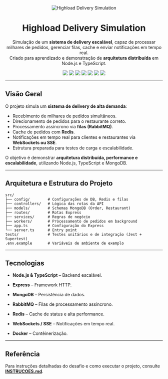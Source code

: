 <div align="center">
  <img src="https://i.imgur.com/nTK5nYi.png" alt="Highload Delivery Simulation" />

  # Highload Delivery Simulation  

  Simulação de um **sistema de delivery escalável**, capaz de processar milhares de pedidos, gerenciar filas, cache e enviar notificações em tempo real.  
  Criado para aprendizado e demonstração de **arquitetura distribuída** em Node.js e TypeScript.

  <p align="center">
    <a href="#"><img src="https://img.shields.io/badge/TypeScript-007ACC?style=for-the-badge&logo=typescript&logoColor=white"></a>
    <a href="#"><img src="https://img.shields.io/badge/Node.js-339933?style=for-the-badge&logo=nodedotjs&logoColor=white"></a>
    <a href="#"><img src="https://img.shields.io/badge/Express-000000?style=for-the-badge&logo=express&logoColor=white"></a>
    <a href="#"><img src="https://img.shields.io/badge/MongoDB-47A248?style=for-the-badge&logo=mongodb&logoColor=white"></a>
    <a href="#"><img src="https://img.shields.io/badge/RabbitMQ-FF6600?style=for-the-badge&logo=rabbitmq&logoColor=white"></a>
    <a href="#"><img src="https://img.shields.io/badge/Redis-DC382D?style=for-the-badge&logo=redis&logoColor=white"></a>
    <a href="#"><img src="https://img.shields.io/badge/Docker-2CA5E0?style=for-the-badge&logo=docker&logoColor=white"></a>
  </p>
</div>

---

## Visão Geral

O projeto simula um **sistema de delivery de alta demanda**:

- Recebimento de milhares de pedidos simultâneos.
- Direcionamento de pedidos para o restaurante correto.
- Processamento assíncrono via **filas (RabbitMQ)**.
- Cache de pedidos com **Redis**.
- Notificações em tempo real para clientes e restaurantes via **WebSockets ou SSE**.
- Estrutura preparada para testes de carga e escalabilidade.

O objetivo é demonstrar **arquitetura distribuída, performance e escalabilidade**, utilizando Node.js, TypeScript e MongoDB.

---

## Arquitetura e Estrutura do Projeto

```text
src/
├── config/        # Configurações de DB, Redis e filas
├── controllers/   # Lógica das rotas da API
├── models/        # Schemas MongoDB (Order, Restaurant)
├── routes/        # Rotas Express
├── services/      # Regras de negócio
├── workers/       # Processamento de pedidos em background
├── app.ts         # Configuração do Express
└── server.ts      # Entry point
tests/             # Testes unitários e de integração (Jest + Supertest)
.env.example       # Variáveis de ambiente de exemplo
```

---

## Tecnologias

- **Node.js & TypeScript** – Backend escalável.

- **Express** – Framework HTTP.

- **MongoDB** – Persistência de dados.

- **RabbitMQ** – Filas de processamento assíncrono.

- **Redis** – Cache de status e alta performance.

- **WebSockets / SSE** – Notificações em tempo real.

- **Docker** – Contêinerização.

---

## Referência

Para instruções detalhadas do desafio e como executar o projeto, consulte [**INSTRUCOES.md**](INSTRUCOES.md).
